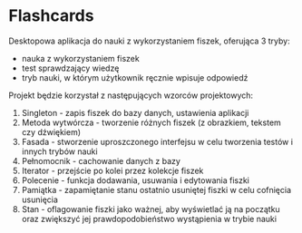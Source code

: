# Flashcards

Desktopowa aplikacja do nauki z wykorzystaniem fiszek, oferująca 3 tryby:
 - nauka z wykorzystaniem fiszek
 - test sprawdzający wiedzę
 - tryb nauki, w którym użytkownik ręcznie wpisuje odpowiedź

Projekt będzie korzystał z następujących wzorców projektowych:
 1. Singleton - zapis fiszek do bazy danych, ustawienia aplikacji
 2. Metoda wytwórcza - tworzenie różnych fiszek (z obrazkiem, tekstem czy dźwiękiem)
 3. Fasada - stworzenie uproszczonego interfejsu w celu tworzenia testów i innych trybów nauki
 4. Pełnomocnik - cachowanie danych z bazy
 5. Iterator - przejście po kolei przez kolekcje fiszek
 6. Polecenie - funkcja dodawania, usuwania i edytowania fiszki
 7. Pamiątka - zapamiętanie stanu ostatnio usuniętej fiszki w celu cofnięcia usunięcia
 8. Stan - oflagowanie fiszki jako ważnej, aby wyświetlać ją na początku oraz zwiększyć jej prawdopodobieństwo wystąpienia w trybie nauki
